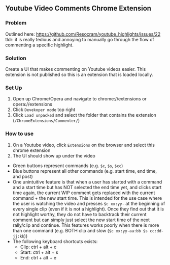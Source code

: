 ## Youtube Video Comments Chrome Extension

### Problem
Outlined here: https://github.com/Resocram/youtube_highlights/issues/22
tldr: it is really tedious and annoying to manually go through the flow of commenting a specific highlight.

### Solution
Create a UI that makes commenting on Youtube videos easier. This extension is not published so this is an extension that is loaded locally.

### Set Up
1. Open up Chrome/Opera and navigate to chrome://extensions or opera://extensions
2. Click `Devekoper mode` top right
3. Click `Load unpacked` and select the folder that contains the extension (`/ChromeExtensions/Commenter/`)

### How to use
1. On a Youtube video, click `Extensions` on the browser and select this chrome extension
2. The UI should show up under the video

- Green buttons represent commands (e.g. `$c`, `$s`, `$cc`)
- Blue buttons represent all other commands (e.g. start time, end time, and post)
- One unintuitive feature is that when a user has started with a command and a start time but has NOT selected the end time yet, and clicks start time again, the current WIP comment gets replaced with the current command + the new start time. This is intended for the use case where the user is watching the video and presses `$c xx:yy-` at the beginning of every single clip (even if it is not a highlight). Once they find out that it is not highlight worthy, they do not have to backtrack their current comment but can simply just select the new start time of the next rally/clip and continue. This features works poorly when there is more than one command (e.g. BOTH clip and slow (`$c xx:yy-aa:bb $s cc:dd-jj:kk`))
- The following keyboard shortcuts exists:
    - Clip: ctrl + alt + c
    - Start: ctrl + alt + s
    - End: ctrl + alt + e

